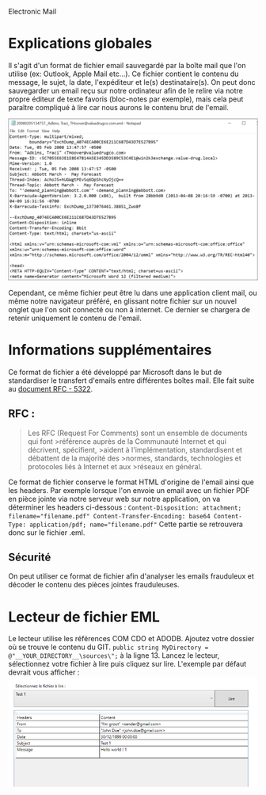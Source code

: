 Electronic Mail

# Explications globales 

Il s'agit d'un format de fichier email sauvegardé par la boîte mail que l'on utilise (ex: Outlook, Apple Mail etc...). Ce fichier contient le contenu du message, le sujet, la date, l'expéditeur et le(s) destinataire(s). On peut donc sauvegarder un email reçu sur notre ordinateur afin de le relire via notre propre éditeur de texte favoris (bloc-notes par exemple), mais cela peut paraître compliqué à lire car nous aurons le contenu brut de l'email.

![Exemple du contenu d'un email au format .eml](./exemple.png)

Cependant, ce même fichier peut être lu dans une application client mail, ou même notre navigateur préféré, en glissant notre fichier sur un nouvel onglet que l'on soit connecté ou non à internet. Ce dernier se chargera de retenir uniquement le contenu de l'email.

# Informations supplémentaires

Ce format de fichier a été développé par Microsoft dans le but de standardiser le transfert d'emails entre différentes boîtes mail. Elle fait suite au [document RFC - 5322](https://datatracker.ietf.org/doc/html/rfc5322).

## RFC :
>Les RFC (Request For Comments) sont un ensemble de documents qui font >référence auprès de la Communauté Internet et qui décrivent, spécifient, >aident à l'implémentation, standardisent et débattent de la majorité des >normes, standards, technologies et protocoles liés à Internet et aux >réseaux en général.

Ce format de fichier conserve le format HTML d'origine de l'email ainsi que les headers. Par exemple lorsque l'on envoie un email avec un fichier PDF en pièce jointe via notre serveur web sur notre application, on va déterminer les headers ci-dessous :
`
Content-Disposition: attachment; filename="filename.pdf"
Content-Transfer-Encoding: base64
Content-Type: application/pdf; name="filename.pdf"
`
Cette partie se retrouvera donc sur le fichier .eml.
## Sécurité
On peut utiliser ce format de fichier afin d'analyser les emails frauduleux et décoder le contenu des pièces jointes frauduleuses. 

# Lecteur de fichier EML
Le lecteur utilise les références COM CDO et ADODB.
Ajoutez votre dossier où se trouve le contenu du GIT.
`public string MyDirectory = @"__YOUR_DIRECTORY__\sources\";` à la ligne 13.
Lancez le lecteur, sélectionnez votre fichier à lire puis cliquez sur lire.
L'exemple par défaut devrait vous afficher :
![Exemple 1](./capture.png)